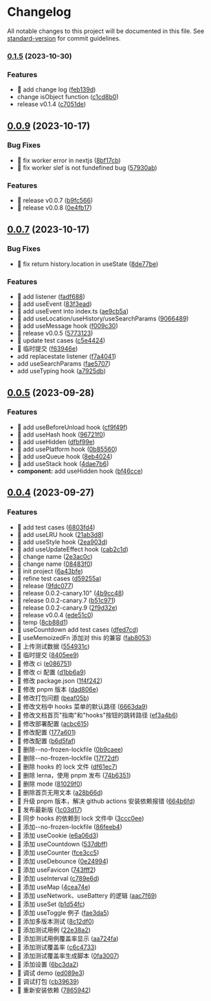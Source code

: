 # Changelog

All notable changes to this project will be documented in this file. See [standard-version](https://github.com/conventional-changelog/standard-version) for commit guidelines.

### [0.1.5](https://github.com/abelce/hooks/compare/v0.1.4...v0.1.5) (2023-10-30)

### Features

- 🎸 add change log ([feb139d](https://github.com/abelce/hooks/commit/feb139da681e7cd872fcae4ac76b8d48b2e97846))
- change isObject function ([c1cd8b0](https://github.com/abelce/hooks/commit/c1cd8b072f33e7cd3a6d88b74174ddf2dd1dd4d9))
- release v0.1.4 ([c7051de](https://github.com/abelce/hooks/commit/c7051de3429113d02f91b23a6f8412b52ac28fc1))

## [0.0.9](https://github.com/abelce/hooks/compare/v0.0.7...v0.0.9) (2023-10-17)

### Bug Fixes

- 🐛 fix worker error in nextjs ([8bf17cb](https://github.com/abelce/hooks/commit/8bf17cb1bf47605ab6240ba41382ae584fc2cbd0))
- 🐛 fix worker slef is not fundefined bug ([57930ab](https://github.com/abelce/hooks/commit/57930ab98411485ffe0f8a258005b18efae05a42))

### Features

- 🎸 release v0.0.7 ([b9fc566](https://github.com/abelce/hooks/commit/b9fc5667a17107f9bbc5435c49cb1e41cd118c3b))
- 🎸 release v0.0.8 ([0e4fb17](https://github.com/abelce/hooks/commit/0e4fb17f9794ddc397711043d43ceb5c61df9c32))

## [0.0.7](https://github.com/abelce/hooks/compare/v0.0.6...v0.0.7) (2023-10-17)

### Bug Fixes

- 🐛 fix return history.location in useState ([8de77be](https://github.com/abelce/hooks/commit/8de77be9f49597a74c53560f9a6974328f3f9f71))

### Features

- 🎸 add listener ([fadf688](https://github.com/abelce/hooks/commit/fadf688c06f6e79bc6bad00e1c80aace04ad975d))
- 🎸 add useEvent ([83f3ead](https://github.com/abelce/hooks/commit/83f3ead3731726b413a0b482f33e527dac0b0a3b))
- 🎸 add useEvent into index.ts ([ae9cb5a](https://github.com/abelce/hooks/commit/ae9cb5a0089bc25c713b9ec45ffd9f855c7fd2a5))
- 🎸 add useLocation/useHistory/useSearchParams ([9066489](https://github.com/abelce/hooks/commit/9066489e933806cc5d53bfbcfb3ea1ac89997f6a))
- 🎸 add useMessage hook ([f009c30](https://github.com/abelce/hooks/commit/f009c30326b23ec0f4387ec39cf2bdf95b22850f))
- 🎸 release v0.0.5 ([5773123](https://github.com/abelce/hooks/commit/5773123cd4b50a5d5931829db0038c784d736777))
- 🎸 update test cases ([c5e4424](https://github.com/abelce/hooks/commit/c5e4424f67fe1293a2412cf1197051b08f4b5eef))
- 🎸 临时提交 ([f63946e](https://github.com/abelce/hooks/commit/f63946e3b27d04a67e07e39943d8c8d4827ef089))
- add replacestate listener ([f7a4041](https://github.com/abelce/hooks/commit/f7a40412f883591b8f1416e57405d02bf9269982))
- add useSearchParams ([fae5707](https://github.com/abelce/hooks/commit/fae5707f665ce70bd588c8b4682d13619ed3a26b))
- add useTyping hook ([a7925db](https://github.com/abelce/hooks/commit/a7925db3a8b99120ba88aeca12c3c3a46d3a1bb5))

## [0.0.5](https://github.com/abelce/hooks/compare/v0.0.4...v0.0.5) (2023-09-28)

### Features

- 🎸 add useBeforeUnload hook ([cf9f49f](https://github.com/abelce/hooks/commit/cf9f49f3c048809b4a0f2e27433f3213743379c5))
- 🎸 add useHash hook ([96721f0](https://github.com/abelce/hooks/commit/96721f016479fc1155a6d90622619304d9fd1b7f))
- 🎸 add useHidden ([dfbf99e](https://github.com/abelce/hooks/commit/dfbf99e34ef0ec55bc115140f91420fc099b32bc))
- 🎸 add usePlatform hook ([0b85560](https://github.com/abelce/hooks/commit/0b8556043fa1ce6b2fa57c997995d18695758fcd))
- 🎸 add useQueue hook ([8eb4024](https://github.com/abelce/hooks/commit/8eb4024c3eb7fd8032ce1bee56d088a87d08a0f3))
- 🎸 add useStack hook ([4dae7b6](https://github.com/abelce/hooks/commit/4dae7b66a80117043eafeae16ab1f9b851eccece))
- **component:** add useHidden hook ([bf46cce](https://github.com/abelce/hooks/commit/bf46cce5397ada356723506c1356df488c87c51c))

## [0.0.4](https://github.com/abelce/hooks/compare/6a43bfecb201eefc15d24599672a682f73a5b948...v0.0.4) (2023-09-27)

### Features

- 🎸 add test cases ([6803fd4](https://github.com/abelce/hooks/commit/6803fd4adecd0ab56185965f4c41021e3016ef8e))
- 🎸 add useLRU hook ([21ab3d8](https://github.com/abelce/hooks/commit/21ab3d84a2050656bbcdedee233c65cb8a7fa0f3))
- 🎸 add useStyle hook ([2ea903d](https://github.com/abelce/hooks/commit/2ea903d89991e3a2952a597929d9d18435800be9))
- 🎸 add useUpdateEffect hook ([cab2c1d](https://github.com/abelce/hooks/commit/cab2c1d6c24ad9346ef511cf869c274771235ec3))
- 🎸 change name ([2e3ac0c](https://github.com/abelce/hooks/commit/2e3ac0cdba66ded24b4c2a71dddc5e1edf3c982a))
- 🎸 change name ([08483f0](https://github.com/abelce/hooks/commit/08483f01fc3c5d246798462a6d6a734d8325e7e6))
- 🎸 init project ([6a43bfe](https://github.com/abelce/hooks/commit/6a43bfecb201eefc15d24599672a682f73a5b948))
- 🎸 refine test cases ([d59255a](https://github.com/abelce/hooks/commit/d59255abbc32ce2b2b68f51c87b929dd5f4c73ba))
- 🎸 release ([9fdc077](https://github.com/abelce/hooks/commit/9fdc0774c41752c85a18270c6c175c974e606513))
- 🎸 release 0.0.2-canary.10" ([4b9cc48](https://github.com/abelce/hooks/commit/4b9cc48b3d5660b91741e57ecb6a8d684b830550))
- 🎸 release 0.0.2-canary.7 ([b51c971](https://github.com/abelce/hooks/commit/b51c9711336a9813fa2b18750a7ab36f47b19fb1))
- 🎸 release 0.0.2-canary.9 ([2f9d32e](https://github.com/abelce/hooks/commit/2f9d32ecb26634d5f5cced18fd3b53f762552e4f))
- 🎸 release v0.0.4 ([ede51c0](https://github.com/abelce/hooks/commit/ede51c0297c0152e31b575cf4e41fbaeb163bda2))
- 🎸 temp ([8cb88d1](https://github.com/abelce/hooks/commit/8cb88d18702deefb818369890c6b5b27997c0da4))
- 🎸 useCountdown add test cases ([dfed7cd](https://github.com/abelce/hooks/commit/dfed7cdb51c467e7de6809ad4b25a9d3aa8d346b))
- 🎸 useMemoizedFn 添加对 this 的兼容 ([fab8053](https://github.com/abelce/hooks/commit/fab805314ed7671e2b545bc7ec6bce3c342f5daa))
- 🎸 上传测试数据 ([554931c](https://github.com/abelce/hooks/commit/554931c16c019c65f0f8c5ae21b10b6252746ce5))
- 🎸 临时提交 ([8405ee9](https://github.com/abelce/hooks/commit/8405ee9e446a40751ab145d292aab5474286699a))
- 🎸 修改 ci ([e086751](https://github.com/abelce/hooks/commit/e086751b67c2fb2bd2cf3883896b73f2ac253ced))
- 🎸 修改 ci 配置 ([d1bb6a9](https://github.com/abelce/hooks/commit/d1bb6a91f36ebe25b696ffbb0a3db58479561559))
- 🎸 修改 package.json ([1f4f242](https://github.com/abelce/hooks/commit/1f4f24248286a57983948f3c34b9f6180e227812))
- 🎸 修改 pnpm 版本 ([dad806e](https://github.com/abelce/hooks/commit/dad806e5f8af74902bef887f4b106efdee0c7b85))
- 🎸 修改打包问题 ([beaf05b](https://github.com/abelce/hooks/commit/beaf05b8d470964b8391ff668a7f9dc549a0c886))
- 🎸 修改文档中 hooks 菜单的默认路径 ([6663da9](https://github.com/abelce/hooks/commit/6663da9b78f3fb4753035bc8258a2f791594d82f))
- 🎸 修改文档首页"指南"和"hooks"按钮的跳转路径 ([ef3a4b6](https://github.com/abelce/hooks/commit/ef3a4b64e13716cf59a58ce5e516c09171eb929b))
- 🎸 修改部署配置 ([acbc615](https://github.com/abelce/hooks/commit/acbc6154914faf0bf206dac54f14e04ef7e5bf45))
- 🎸 修改配置 ([177a601](https://github.com/abelce/hooks/commit/177a601fe1e2240263561c8833fc980af7eb3671))
- 🎸 修改配置 ([b6d5faf](https://github.com/abelce/hooks/commit/b6d5faffddaa2d2c669d106424396e16240c005a))
- 🎸 删除--no-frozen-lockfile ([0b9caee](https://github.com/abelce/hooks/commit/0b9caeed1223ea277e6676f47142f81192cff42e))
- 🎸 删除--no-frozen-lockfile ([17f72df](https://github.com/abelce/hooks/commit/17f72df8fe26def70c020ebcd8a98bbc82775f29))
- 🎸 删除 hooks 的 lock 文件 ([df61ec7](https://github.com/abelce/hooks/commit/df61ec738b17dffb14c3727cfdbe738d2f968601))
- 🎸 删除 lerna，使用 pnpm 发布 ([74b6351](https://github.com/abelce/hooks/commit/74b6351595341f14fa605a4952762c2a42a6fc19))
- 🎸 删除 mode ([81029f0](https://github.com/abelce/hooks/commit/81029f007ced71ced9615c09545db93882f7bfe3))
- 🎸 删除首页无用文本 ([a28b66d](https://github.com/abelce/hooks/commit/a28b66d2c89cf175750d9a4cce4e40d7e6832cd3))
- 🎸 升级 pnpm 版本，解决 github actions 安装依赖报错 ([664b6fd](https://github.com/abelce/hooks/commit/664b6fd824ecdb80fe1bcf3c948dfb428d007557))
- 🎸 发布最新版 ([1c03d17](https://github.com/abelce/hooks/commit/1c03d17e43c077e31f2b75665bdbe7e3cb87907d))
- 🎸 同步 hooks 的依赖到 lock 文件中 ([3ccc0ee](https://github.com/abelce/hooks/commit/3ccc0ee5f9814af101af6cfbfc12f01559830981))
- 🎸 添加--no-frozen-lockfile ([86feeb4](https://github.com/abelce/hooks/commit/86feeb49be319e6d4c7108c355f19dac6ab4d32a))
- 🎸 添加 useCookie ([e6a06d3](https://github.com/abelce/hooks/commit/e6a06d34bd983c570436d8759999bd091c366f3e))
- 🎸 添加 useCountdown ([537dbff](https://github.com/abelce/hooks/commit/537dbff1c429b051ff9d9e7397df3510612439c6))
- 🎸 添加 useCounter ([fce3cc5](https://github.com/abelce/hooks/commit/fce3cc5391e4ed8b98026a458211f129f5d2e32d))
- 🎸 添加 useDebounce ([0e24994](https://github.com/abelce/hooks/commit/0e249941e2c12201ce83d1a854bd4cc48536dfc6))
- 🎸 添加 useFavicon ([743fff2](https://github.com/abelce/hooks/commit/743fff2d8bce275f4510af3f992d9eff2f013ae7))
- 🎸 添加 useInterval ([c789e6d](https://github.com/abelce/hooks/commit/c789e6d499ad6bd4cdfe5be4d88179602a4cd1b1))
- 🎸 添加 useMap ([4cea74e](https://github.com/abelce/hooks/commit/4cea74e4624d47f1f026bc83f41bfd0f1ec17b7a))
- 🎸 添加 useNetwork、useBattery 的逻辑 ([aac7f69](https://github.com/abelce/hooks/commit/aac7f692e9dff820337a3d3944d06d03d54450bd))
- 🎸 添加 useSet ([b1d54fc](https://github.com/abelce/hooks/commit/b1d54fcecca0db0b3afd0885ba6c75ba4e322565))
- 🎸 添加 useToggle 例子 ([fae3da5](https://github.com/abelce/hooks/commit/fae3da5257ea985ea535f77ed80d6a543c878dd7))
- 🎸 添加多版本测试 ([8c12df0](https://github.com/abelce/hooks/commit/8c12df0612f7b764d006ce4acbe2fb90ba6df769))
- 🎸 添加测试用例 ([22e38a2](https://github.com/abelce/hooks/commit/22e38a209414526c1ae7fefbf06233b6c90bca34))
- 🎸 添加测试用例覆盖率显示 ([aa724fa](https://github.com/abelce/hooks/commit/aa724fa8cdcf373e8e0c2d1aa091a2cb58e0c3d6))
- 🎸 添加测试覆盖率 ([c6c4733](https://github.com/abelce/hooks/commit/c6c4733f51d306af59cd6dbe6a7245ac4a25c245))
- 🎸 添加测试覆盖率生成脚本 ([0fa3007](https://github.com/abelce/hooks/commit/0fa3007fbf725f1d221918fe8fc2af21948a6b85))
- 🎸 添加设置 ([6bc3da2](https://github.com/abelce/hooks/commit/6bc3da22bd451d879297e7c3ae99e5deb4aa2f82))
- 🎸 调试 demo ([ed089e3](https://github.com/abelce/hooks/commit/ed089e358029c38c8b6633ca576e3ddab94a01b7))
- 🎸 调试打包 ([cb39639](https://github.com/abelce/hooks/commit/cb3963903c46b033a0538d706cb4af4d31b2531e))
- 🎸 重新安装依赖 ([7865942](https://github.com/abelce/hooks/commit/7865942c81550ed33406916d9057747e0980cf4d))
